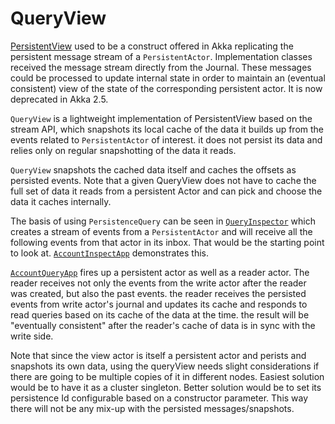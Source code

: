 # QueryView
[PersistentView](http://doc.akka.io/japi/akka/2.4/akka/persistence/PersistentView.html) used to be a construct offered in Akka replicating the persistent message stream of a `PersistentActor`. Implementation classes received the message stream directly from the Journal. These messages could be processed to update internal state in order to maintain an (eventual consistent) view of the state of the corresponding persistent actor. It is now deprecated in Akka 2.5. 

`QueryView` is a lightweight implementation of PersistentView based on the stream API, which snapshots its local cache of the data it builds up from the events related to `PersistentActor` of interest. it does not persist its data and relies only on regular snapshotting of the data it reads. 

`QueryView` snapshots the cached data itself and caches the offsets as persisted events. Note that a given QueryView does not have to cache the full set of data it reads from a persistent Actor and can pick and choose the data it caches internally.

The basis of using `PersistenceQuery` can be seen in [`QueryInspector`](https://github.com/ShahOdin/QueryView/blob/master/src/main/scala/com/shah/persistence/query/model/QueryInspector.scala) which creates a stream of events from a `PersistentActor` and will receive all the following events from that actor in its inbox. That would be the starting point to look at. [`AccountInspectApp`](https://github.com/ShahOdin/QueryView/blob/master/src/main/scala/com/shah/persistence/demo/account/AccountQueryApp.scala#L34) demonstrates this. 

[`AccountQueryApp`](https://github.com/ShahOdin/QueryView/blob/master/src/main/scala/com/shah/persistence/demo/account/AccountQueryApp.scala#L9) fires up a persistent actor as well as a reader actor. The reader receives not only the events from the write actor after the reader was created, but also the past events. the reader receives the persisted events from write actor's journal and updates its cache and responds to read queries based on its cache of the data at the time. the result will be "eventually consistent" after the reader's cache of data is in sync with the write side.

Note that since the view actor is itself a persistent actor and perists and snapshots its own data, using the queryView needs slight considerations if there are going to be multiple copies of it in different nodes. Easiest solution would be to have it as a cluster singleton. Better solution would be to set its persistence Id configurable based on a constructor parameter. This way there will not be any mix-up with the persisted messages/snapshots.
